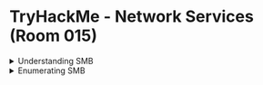 #  TryHackMe - Network Services (Room 015)

<details><summary>Understanding SMB</summary>
<p>

![](/Network%20Services/images/smb.png)

SMB (Server Message Block Protocol) is a client-server communication protocol used for sharing access to files, printers, serial ports and other resources on a network

Servers make file systems and other resources (printers, named pipes, APIs) available to clients on the network. Client computers may have their own hard disks, but they also want access to the shared file systems and printers on the servers

The SMB protocol is known as a __response-request protocol__ - meaning that it transmits multiple mesasges between the client and server to establish a connection. Clients connect to servers using TCP/IP (actually NetBIOS over TCP/IP as specified in RFC1001 and RFC1002), NetBEUI or IPX/SPX

Once a connection is established, clients can then send commands (SMBs) to the server that allow them to access shares, open files, read and write files, etc...

Microsoft Windows operating systems since Windows 95 have included client and server SMB protocol support. Samba, an open source server that supports the SMB protocol, was released for Unix systems

</p>
</details>

<details><summary>Enumerating SMB</summary>
<p>
	
![](/Network%20Services/images/smb2.png)

Enumeration is the process of gathering informaton on a target in order to find potential attack vectors and aid in exploitation

This process is essential for an attack to be successful, as wasting time with exploits that either do not work or can crash the system can be a waste of energy. Enumeration can be used to gather usernames, passwords, network information, hostnames, application data, services, or any other information

Typically, there are SMB share drives on a server that can be connected to and used to view or transfer files. SMB can often be a great starting point for an attacker looking to discover sensitive information

First step of enumeration is conducting a port scan to find out as much information as you can about the services, appications, structure and OS of the target machine. The `-A` flag for nmap enables __OS detection, Version detection, Script scanning and Traceroute__ all in one and the `-p-` flagf enables scanning across all ports (65,535)

Enum4Linux is a tool used to enumerate SMB shares on both Windows and Linux systems. It is basically a wrapper around the tols in the Samba package and makes it easy to quickly extract information from the target pertaining to SMB. Installed by default on Kali and Parrot but can install from the [official Github]https://github.com/portcullislabs/enum4linux)

The syntax for Enum4Linux is simple - `enum4linux [options] ip`

TAG | FUNCTION
------------ | -------------
-U | get userlist
-M | get machine list
-N | get namelist dump
-S | get sharelist
-P | get password policy information
-G | get group and member list
-A | all of the above (full basic enumeration)


</p>
</details>

